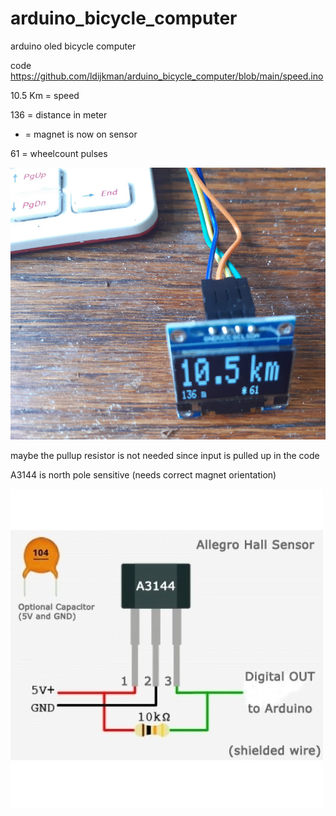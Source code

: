 # arduino_bicycle_computer
arduino oled bicycle computer

code https://github.com/ldijkman/arduino_bicycle_computer/blob/main/speed.ino

10.5 Km = speed

136 = distance in meter 

* = magnet is now on sensor

61 = wheelcount pulses

<img src="https://github.com/ldijkman/arduino_bicycle_computer/blob/main/oled_speed.jpg">

maybe the pullup resistor is not needed since input is pulled up in the code

A3144 is north pole sensitive (needs correct magnet orientation)

<img src="https://github.com/ldijkman/arduino_bicycle_computer/blob/main/A3144_hall_effect.jpg">
